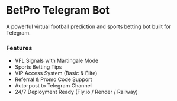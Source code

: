 # BetPro Telegram Bot

A powerful virtual football prediction and sports betting bot built for Telegram.

### Features
- VFL Signals with Martingale Mode
- Sports Betting Tips
- VIP Access System (Basic & Elite)
- Referral & Promo Code Support
- Auto-post to Telegram Channel
- 24/7 Deployment Ready (Fly.io / Render / Railway)
